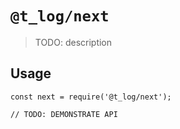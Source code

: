 # `@t_log/next`

> TODO: description

## Usage

```
const next = require('@t_log/next');

// TODO: DEMONSTRATE API
```
